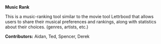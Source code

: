 **Music Rank**

This is a music-ranking tool similar to the movie tool Lettrboxd that allows users to share their musical preferences and rankings, along with statistics about their choices. (genres, artists, etc.)

**Contributors:**
Aidan, Ted, Spencer, Derek